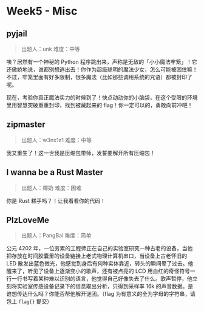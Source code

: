 # Week5 - Misc

## pyjail

> 出题人：unk
> 难度：中等

咦？居然有一个神秘的 Python 程序跳出来，声称是无敌的「小小魔法牢笼」！它还傲娇地说，谁都别想逃出去！你作为超级聪明的魔法少女，怎么可能被困住嘛！不过，牢笼里面有好多限制，很多魔法（比如那些调用系统的咒语）都被封印了呢。

现在，考验你真正魔法实力的时候到了！快点动动你的小脑袋，在这个受限的环境里用智慧突破重重封印，找到被藏起来的 flag！你一定可以的，勇敢向前冲吧！

## zipmaster

> 出题人：w3nx1z1
> 难度：中等

我又重生了！这一世我是压缩包带师，发誓要解开所有压缩包！

## I wanna be a Rust Master

> 出题人：椰奶
> 难度：困难

你是 Rust 糕手吗？！让我看看你的代码！

## PlzLoveMe

> 出题人：PangBai
> 难度：简单

公元 4202 年，一位劳累的工程师正在自己的实验室研究一种古老的设备，当他把存放在时间胶囊里的设备链接上老式物理计算机串口，当设备上古老怀旧的 LED 散发出蓝色微光，他感觉到身后有何种实体靠近，转头的瞬间晕了过去。他醒来了，听见了设备上逐渐变小的歌声，还有被点亮的 LCD 用血红的奇怪符号一行一行书写着某种难以识别的语言，他觉得自己好像失去了什么。歌声暂停，他立刻将实验室传感设备记录下的信息取出分析，只得到采样率 16k 的声音数据。是谁想传达什么吗？你能否帮他解开谜团。（flag 为有意义的全为字母的字符串，请包上 `flag{}` 提交）
